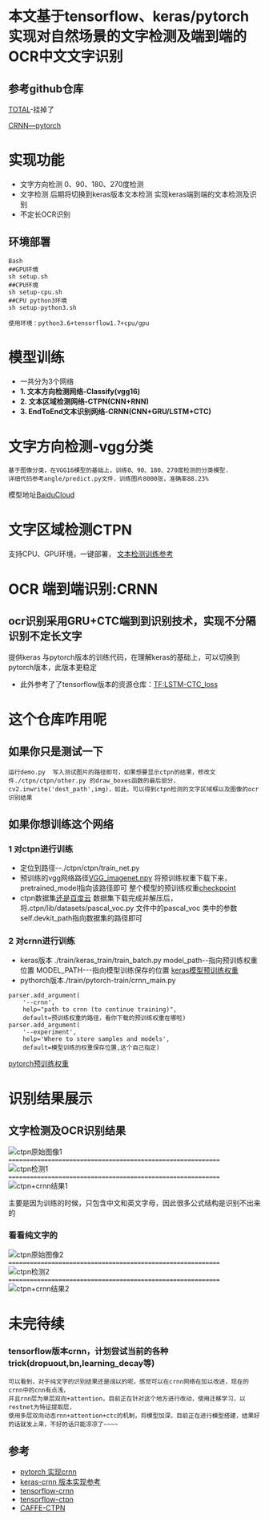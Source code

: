 # 本文基于tensorflow、keras/pytorch实现对自然场景的文字检测及端到端的OCR中文文字识别

## 参考github仓库
[TOTAL](https://github.com/chineseocr/chinese-ocr/tree/chinese-ocr-python-3.6)-挂掉了

[CRNN—pytorch](https://github.com/meijieru/crnn.pytorch.git)


# 实现功能

- 文字方向检测 0、90、180、270度检测 
- 文字检测 后期将切换到keras版本文本检测 实现keras端到端的文本检测及识别
- 不定长OCR识别


## 环境部署
``` 
Bash
##GPU环境
sh setup.sh
##CPU环境
sh setup-cpu.sh
##CPU python3环境
sh setup-python3.sh

使用环境：python3.6+tensorflow1.7+cpu/gpu
```

# 模型训练
* 一共分为3个网络
* 	**1. 文本方向检测网络-Classify(vgg16)**
*  **2. 文本区域检测网络-CTPN(CNN+RNN)**
*  **3. EndToEnd文本识别网络-CRNN(CNN+GRU/LSTM+CTC)**

# 文字方向检测-vgg分类
```
基于图像分类，在VGG16模型的基础上，训练0、90、180、270度检测的分类模型.
详细代码参考angle/predict.py文件，训练图片8000张，准确率88.23%
```
模型地址[BaiduCloud](https://pan.baidu.com/s/1zquQNdO0MUsLMsuwxbgPYg)

# 文字区域检测CTPN
支持CPU、GPU环境，一键部署，
[文本检测训练参考](https://github.com/eragonruan/text-detection-ctpn)  
 

# OCR 端到端识别:CRNN
## ocr识别采用GRU+CTC端到到识别技术，实现不分隔识别不定长文字
提供keras 与pytorch版本的训练代码，在理解keras的基础上，可以切换到pytorch版本，此版本更稳定
- 此外参考了了tensorflow版本的资源仓库：[TF:LSTM-CTC_loss](https://github.com/xiaofengShi/CTC_TF) 

# 这个仓库咋用呢
## 如果你只是测试一下
```
运行demo.py  写入测试图片的路径即可，如果想要显示ctpn的结果，修改文件./ctpn/ctpn/other.py 的draw_boxes函数的最后部分，cv2.inwrite('dest_path',img)，如此，可以得到ctpn检测的文字区域框以及图像的ocr识别结果
```
## 如果你想训练这个网络
### 1 对ctpn进行训练
* 定位到路径--./ctpn/ctpn/train_net.py
* 预训练的vgg网络路径[VGG_imagenet.npy](https://pan.baidu.com/s/1JO_ZojA5bkmJZsnxsShgkg)
将预训练权重下载下来，pretrained_model指向该路径即可
整个模型的预训练权重[checkpoint](https://pan.baidu.com/s/1aT-vHgq7nvLy4M_T6SwR1Q)
* ctpn数据集[还是百度云](https://pan.baidu.com/s/1NXFmdP_OgRF42xfHXUhBHQ)
数据集下载完成并解压后，将.ctpn/lib/datasets/pascal_voc.py 文件中的pascal_voc 类中的参数self.devkit_path指向数据集的路径即可

### 2 对crnn进行训练
* keras版本 ./train/keras_train/train_batch.py  model_path--指向预训练权重位置 
MODEL_PATH---指向模型训练保存的位置
[keras模型预训练权重](https://pan.baidu.com/s/1vTG6-i_bFMWxQ_7xF06usg)
* pythorch版本./train/pytorch-train/crnn_main.py
```
parser.add_argument(
    '--crnn',
    help="path to crnn (to continue training)",
    default=预训练权重的路径，看你下载的预训练权重在哪啦)
parser.add_argument(
    '--experiment',
    help='Where to store samples and models',
    default=模型训练的权重保存位置,这个自己指定)
```
[pytorch预训练权重](https://pan.baidu.com/s/1LEDNHEr3luloB7eZK6GOeA)




# 识别结果展示
## 文字检测及OCR识别结果
![ctpn原始图像1](./test/ttttt.png)
`===========================================================`
![ctpn检测1](./test/test1.png)
`===========================================================`
![ctpn+crnn结果1](./test/ttttt_result.png)

主要是因为训练的时候，只包含中文和英文字母，因此很多公式结构是识别不出来的
### 看看纯文字的
![ctpn原始图像2](./test/test.png)
`===========================================================`
![ctpn检测2](./test/test_pre.png)
`===========================================================`
![ctpn+crnn结果2](./test/test_result.png)

# 未完待续
### tensorflow版本crnn，计划尝试当前的各种trick(dropuout,bn,learning_decay等)
```
可以看到，对于纯文字的识别结果还是阔以的呢，感觉可以在crnn网络在加以改进，现在的crnn中的cnn有点浅，
并且rnn层为单层双向+attention，目前正在针对这个地方进行改动，使用迁移学习，以restnet为特征提取层，
使用多层双向动态rnn+attention+ctc的机制，将模型加深，目前正在进行模型搭建，结果好的话就发上来，不好的话只能凉凉了~~~~
```





## 参考

- [pytorch 实现crnn](https://github.com/meijieru/crnn.pytorch.git)    
- [keras-crnn 版本实现参考](https://www.zhihu.com/question/59645822)  
- [tensorflow-crnn](https://github.com/ilovin/lstm_ctc_ocr)
- [tensorflow-ctpn](https://github.com/eragonruan/text-detection-ctpn )
- [CAFFE-CTPN](https://github.com/tianzhi0549/CTPN)


